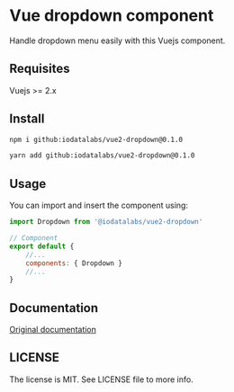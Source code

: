 # Vue dropdown component

Handle dropdown menu easily with this Vuejs component.

## Requisites

Vuejs >= 2.x

## Install

```bash
npm i github:iodatalabs/vue2-dropdown@0.1.0
```

```bash
yarn add github:iodatalabs/vue2-dropdown@0.1.0
```

## Usage

You can import and insert the component using:

```javascript
import Dropdown from '@iodatalabs/vue2-dropdown'

// Component
export default {
    //...
    components: { Dropdown }
    //...
}
```

## Documentation

[Original documentation](https://davidnotplay.github.io/vue-my-dropdown/)

## LICENSE

The license is MIT. See LICENSE file to more info.
